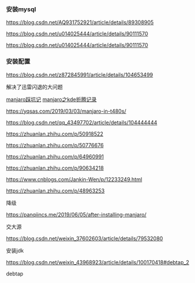 
### 安装mysql

https://blog.csdn.net/AQ931752921/article/details/89308905

https://blog.csdn.net/u014025444/article/details/90111570

https://blog.csdn.net/u014025444/article/details/90111570

### 安装配置

https://blog.csdn.net/z872845991/article/details/104653499

解决了迅雷闪退的大问题

[manjaro踩坑记](https://mrswolf.github.io/zh-cn/2019/05/24/manjaro%E8%B8%A9%E5%9D%91%E8%AE%B0/)
[manjaro之kde折腾记录](https://rainss.cn/essay/1229.html)

https://yqsas.com/2019/03/03/manjaro-in-t480s/


https://blog.csdn.net/qq_43497702/article/details/104444444

https://zhuanlan.zhihu.com/p/50918522

https://zhuanlan.zhihu.com/p/50776676

https://zhuanlan.zhihu.com/p/64960991

https://zhuanlan.zhihu.com/p/90634218

https://www.cnblogs.com/Jankin-Wen/p/12233249.html

https://zhuanlan.zhihu.com/p/48963253

降级

https://panqiincs.me/2019/06/05/after-installing-manjaro/

交大源

https://blog.csdn.net/weixin_37602603/article/details/79532080

安装jdk


https://blog.csdn.net/weixin_43968923/article/details/100170418#debtap_2

debtap





